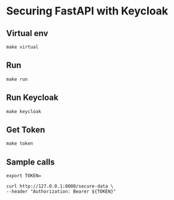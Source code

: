 # Securing FastAPI with Keycloak

## Virtual env
`make virtual`

## Run
`make run`

## Run Keycloak
`make keycloak`

## Get Token
`make token`

## Sample calls

`export TOKEN=`

```
curl http://127.0.0.1:8000/secure-data \
--header "Authorization: Bearer ${TOKEN}"
```